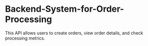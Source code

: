 # Backend-System-for-Order-Processing
This API allows users to create orders, view order details, and check processing metrics.
